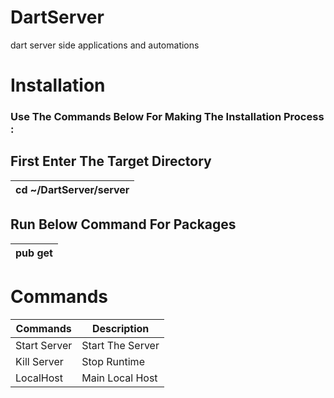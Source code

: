 # DartServer
dart server side applications and automations


# Installation
### Use The Commands Below For Making The Installation Process : <br>

## First Enter The Target Directory
| cd ~/DartServer/server               |
| ------------------------------- |

## Run Below Command For Packages
| pub get               |
| ------------------------------- |

# Commands
| Commands | Description |
|----------|-------------|
| Start Server | Start The Server |
| Kill Server | Stop Runtime |
| LocalHost | Main Local Host |
